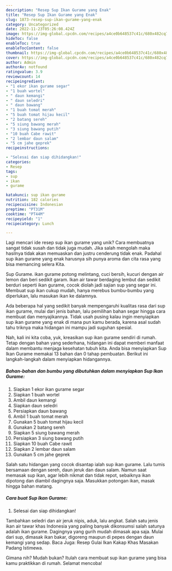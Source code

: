 ```yaml
---
description: "Resep Sup Ikan Gurame yang Enak"
title: "Resep Sup Ikan Gurame yang Enak"
slug: 1873-resep-sup-ikan-gurame-yang-enak
category: Uncategorized
date: 2022-11-23T05:26:08.424Z
image: https://img-global.cpcdn.com/recipes/a4ce0b648537c41c/680x482cq70/sup-ikan-gurame-foto-resep-utama.jpg
hideToc: false
enableToc: true
enableTocContent: false
thumbnail: https://img-global.cpcdn.com/recipes/a4ce0b648537c41c/680x482cq70/sup-ikan-gurame-foto-resep-utama.jpg
cover: https://img-global.cpcdn.com/recipes/a4ce0b648537c41c/680x482cq70/sup-ikan-gurame-foto-resep-utama.jpg
author: Admin
authorAv: notfound
ratingvalue: 3.9
reviewcount: 14
recipeingredient:
- "1 ekor ikan gurame segar"
- "1 buah wortel"
- " daun kemangi"
- " daun seledri"
- " daun bawang"
- "1 buah tomat merah"
- "5 buah tomat hijau kecil"
- "2 batang sereh"
- "5 siung bawang merah"
- "3 siung bawang putih"
- "10 buah Cabe rawit"
- "2 lembar daun salam"
- "5 cm jahe geprek"
recipeinstructions:

- "Selesai dan siap dihidangkan!"
categories:
- Resep
tags:
- sup
- ikan
- gurame

katakunci: sup ikan gurame 
nutrition: 182 calories
recipecuisine: Indonesian
preptime: "PT31M"
cooktime: "PT44M"
recipeyield: "1"
recipecategory: Lunch

---
```





Lagi mencari ide resep sup ikan gurame yang unik? Cara membuatnya sangat tidak susah dan tidak juga mudah. Jika salah mengolah maka hasilnya tidak akan memuaskan dan justru cenderung tidak enak. Padahal sup ikan gurame yang enak harusnya sih punya aroma dan cita rasa yang bisa memancing selera Kita.





Sup Gurame. ikan gurame potong melintang, cuci bersih, kucuri dengan air lemon dan beri sedikit garam. Ikan air tawar berdaging lembut dan sedikit berduri seperti ikan gurame, cocok diolah jadi sajian sup yang segar ini. Membuat sup ikan cukup mudah, hanya merebus bumbu-bumbu yang diperlukan, lalu masukan ikan ke dalamnya.

Ada beberapa hal yang sedikit banyak mempengaruhi kualitas rasa dari sup ikan gurame, mulai dari jenis bahan, lalu pemilihan bahan segar hingga cara membuat dan menyajikannya. Tidak usah pusing kalau ingin menyiapkan sup ikan gurame yang enak di mana pun kamu berada, karena asal sudah tahu triknya maka hidangan ini mampu jadi suguhan spesial.






Nah, kali ini kita coba, yuk, kreasikan sup ikan gurame sendiri di rumah. Tetap dengan bahan yang sederhana, hidangan ini dapat memberi manfaat dalam membantu menjaga kesehatan tubuh kita. Anda bisa menyiapkan Sup Ikan Gurame memakai 13 bahan dan 0 tahap pembuatan. Berikut ini langkah-langkah dalam menyiapkan hidangannya.

<!--inarticleads1-->

##### Bahan-bahan dan bumbu yang dibutuhkan dalam menyiapkan Sup Ikan Gurame:

1. Siapkan 1 ekor ikan gurame segar
1. Siapkan 1 buah wortel
1. Ambil  daun kemangi
1. Siapkan  daun seledri
1. Persiapkan  daun bawang
1. Ambil 1 buah tomat merah
1. Gunakan 5 buah tomat hijau kecil
1. Gunakan 2 batang sereh
1. Siapkan 5 siung bawang merah
1. Persiapkan 3 siung bawang putih
1. Siapkan 10 buah Cabe rawit
1. Siapkan 2 lembar daun salam
1. Gunakan 5 cm jahe geprek


Salah satu hidangan yang cocok disantap ialah sup ikan gurame. Lalu tumis bersamaan dengan sereh, daun jeruk dan daun salam. Namun saat memasak sup ikan, agar lebih nikmat dan tidak repot, sebaiknya ikan dipotong dan diambil dagingnya saja. Masukkan potongan ikan, masak hingga bahan matang. 

<!--inarticleads2-->

##### Cara buat Sup Ikan Gurame:


1. Selesai dan siap dihidangkan!

Tambahkan seledri dan air jeruk nipis, aduk, lalu angkat. Salah satu jenis ikan air tawar khas Indonesia yang paling banyak dikonsumsi salah satunya adalah ikan gurame. Dagingnya yang gurih mudah dimasak apa saja. Mulai dari sup, dimasak ikan bakar, digoreng maupun di pepes dengan daun kemangi yang sedap. Baca Juga: Resep Gulai Ikan Kakap Khas Masakan Padang Istimewa. 

Gimana nih? Mudah bukan? Itulah cara membuat sup ikan gurame yang bisa kamu praktikkan di rumah. Selamat mencoba!
